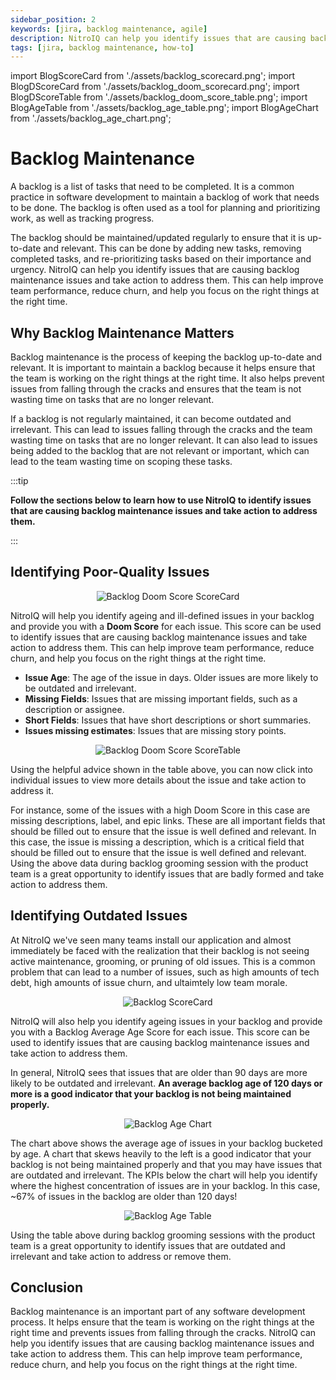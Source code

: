```yaml
---
sidebar_position: 2
keywords: [jira, backlog maintenance, agile]
description: NitroIQ can help you identify issues that are causing backlog maintenance issues and take action to address them. This can help improve team performance, reduce churn, and help you focus on the right things at the right time.
tags: [jira, backlog maintenance, how-to]
---
```


import BlogScoreCard from './assets/backlog_scorecard.png';
import BlogDScoreCard from './assets/backlog_doom_scorecard.png';
import BlogDScoreTable from './assets/backlog_doom_score_table.png';
import BlogAgeTable from './assets/backlog_age_table.png';
import BlogAgeChart from './assets/backlog_age_chart.png';

# Backlog Maintenance

A backlog is a list of tasks that need to be completed. It is a common practice in software development to maintain a backlog of work that needs to be done. The backlog is often used as a tool for planning and prioritizing work, as well as tracking progress.

The backlog should be maintained/updated regularly to ensure that it is up-to-date and relevant. This can be done by adding new tasks, removing completed tasks, and re-prioritizing tasks based on their importance and urgency. NitroIQ can help you identify issues that are causing backlog maintenance issues and take action to address them. This can help improve team performance, reduce churn, and help you focus on the right things at the right time.

## Why Backlog Maintenance Matters

Backlog maintenance is the process of keeping the backlog up-to-date and relevant. It is important to maintain a backlog because it helps ensure that the team is working on the right things at the right time. It also helps prevent issues from falling through the cracks and ensures that the team is not wasting time on tasks that are no longer relevant.

If a backlog is not regularly maintained, it can become outdated and irrelevant. This can lead to issues falling through the cracks and the team wasting time on tasks that are no longer relevant. It can also lead to issues being added to the backlog that are not relevant or important, which can lead to the team wasting time on scoping these tasks.

:::tip

**Follow the sections below to learn how to use NitroIQ to identify issues that are causing backlog maintenance issues and take action to address them.**

:::

## Identifying Poor-Quality Issues

<div align="center">
<img src={BlogDScoreCard} className="doc_image" alt="Backlog Doom Score ScoreCard"/>
</div>

NitroIQ will help you identify ageing and ill-defined issues in your backlog and provide you with a **Doom Score** for each issue. This score can be used to identify issues that are causing backlog maintenance issues and take action to address them. This can help improve team performance, reduce churn, and help you focus on the right things at the right time.

- **Issue Age**: The age of the issue in days. Older issues are more likely to be outdated and irrelevant.
- **Missing Fields**: Issues that are missing important fields, such as a description or assignee.
- **Short Fields**: Issues that have short descriptions or short summaries.
- **Issues missing estimates**: Issues that are missing story points.

<div align="center">
<img src={BlogDScoreTable} className="doc_image" alt="Backlog Doom Score ScoreTable"/>
</div>

Using the helpful advice shown in the table above, you can now click into individual issues to view more details about the issue and take action to address it.

For instance, some of the issues with a high Doom Score in this case are missing descriptions, label, and epic links. These are all important fields that should be filled out to ensure that the issue is well defined and relevant. In this case, the issue is missing a description, which is a critical field that should be filled out to ensure that the issue is well defined and relevant. Using the above data during backlog grooming session with the product team is a great opportunity to identify issues that are badly formed and take action to address them.

## Identifying Outdated Issues

At NitroIQ we've seen many teams install our application and almost immediately be faced with the realization that their backlog is not seeing active maintenance, grooming, or pruning of old issues. This is a common problem that can lead to a number of issues, such as high amounts of tech debt, high amounts of issue churn, and ultaimtely low team morale.

<div align="center">
<img src={BlogScoreCard} className="doc_image" alt="Backlog ScoreCard"/>
</div>

NitroIQ will also help you identify ageing issues in your backlog and provide you with a Backlog Average Age Score for each issue. This score can be used to identify issues that are causing backlog maintenance issues and take action to address them.

In general, NitroIQ sees that issues that are older than 90 days are more likely to be outdated and irrelevant. **An average backlog age of 120 days or more is a good indicator that your backlog is not being maintained properly.**

<div align="center">
<img src={BlogAgeChart} className="doc_image" alt="Backlog Age Chart"/>
</div>

The chart above shows the average age of issues in your backlog bucketed by age. A chart that skews heavily to the left is a good indicator that your backlog is not being maintained properly and that you may have issues that are outdated and irrelevant. The KPIs below the chart will help you identify where the highest concentration of issues are in your backlog. In this case, ~67% of issues in the backlog are older than 120 days!

<div align="center">
<img src={BlogAgeTable} className="doc_image" alt="Backlog Age Table"/>
</div>

Using the table above during backlog grooming sessions with the product team is a great opportunity to identify issues that are outdated and irrelevant and take action to address or remove them.

## Conclusion

Backlog maintenance is an important part of any software development process. It helps ensure that the team is working on the right things at the right time and prevents issues from falling through the cracks. NitroIQ can help you identify issues that are causing backlog maintenance issues and take action to address them. This can help improve team performance, reduce churn, and help you focus on the right things at the right time.
